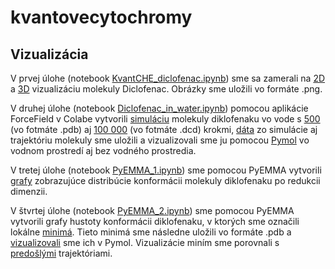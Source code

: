 # kvantovecytochromy
## Vizualizácia
V prvej úlohe (notebook [KvantCHE_diclofenac.ipynb](https://github.com/hruska-lab/kvantovecytochromy/blob/main/KvantCHE_diclofenac.ipynb)) sme sa zamerali na [2D](https://github.com/hruska-lab/kvantovecytochromy/blob/9ad385314a003fb5ff40a05b1076357d781a9c84/diclofenac-2D.png) a [3D](https://github.com/hruska-lab/kvantovecytochromy/blob/9ad385314a003fb5ff40a05b1076357d781a9c84/diclofenac-3D.png) vizualizáciu molekuly Diclofenac. Obrázky sme uložili vo formáte .png.

V druhej úlohe (notebook [Diclofenac_in_water.ipynb](https://github.com/hruska-lab/kvantovecytochromy/blob/main/Diclofenac_in_water.ipynb)) pomocou aplikácie ForceField v Colabe vytvorili [simuláciu](https://github.com/hruska-lab/kvantovecytochromy/blob/main/Diclofenac_in_water.ipynb) molekuly diklofenaku vo vode s [500](https://github.com/hruska-lab/kvantovecytochromy/blob/main/trajectory.pdb) (vo fotmáte .pdb) aj [100 000](https://github.com/hruska-lab/kvantovecytochromy/blob/main/trajectory_100000.dcd) (vo fotmáte .dcd) krokmi, [dáta](https://github.com/hruska-lab/kvantovecytochromy/blob/main/data.csv) zo simulácie aj trajektóriu molekuly sme uložili a vizualizovali sme ju pomocou [Pymol](https://github.com/hruska-lab/kvantovecytochromy/commit/63067759b46ddd889813904cf1b509b0893b174e) vo vodnom prostredí aj bez vodného prostredia.

V tretej úlohe (notebook [PyEMMA_1.ipynb](https://github.com/hruska-lab/kvantovecytochromy/blob/main/PyEMMA_1.ipynb)) sme pomocou PyEMMA vytvorili [grafy](https://github.com/hruska-lab/kvantovecytochromy/blob/main/PyEMMA_1.ipynb) zobrazujúce distribúcie konformácii molekuly diklofenaku po redukcii dimenzii.

V štvrtej úlohe (notebook [PyEMMA_2.ipynb](https://github.com/hruska-lab/kvantovecytochromy/blob/main/PyEMMA_2.ipynb)) sme pomocou PyEMMA vytvorili grafy hustoty konformácii diklofenaku, v ktorých sme označili lokálne [minimá](https://github.com/hruska-lab/kvantovecytochromy/commit/7c6d97e5b0662b8e4d6b3af857f54063d3c6cedd). Tieto minimá sme následne uložili vo formáte .pdb a [vizualizovali](https://github.com/hruska-lab/kvantovecytochromy/commit/6d4ff7c742b7a85b2574faf6b3a8dcbe1afee37b) sme ich v Pymol. Vizualizácie miním sme porovnali s [predošlými](https://github.com/hruska-lab/kvantovecytochromy/commit/c8244dedf33f060e13fd14489c6c84e6454145f0) trajektóriami.
